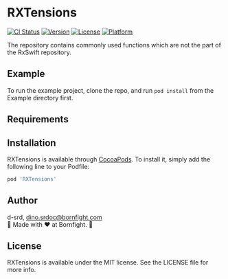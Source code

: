 # RXTensions

[![CI Status](https://img.shields.io/travis/d-srd/RXTensions.svg?style=flat)](https://travis-ci.org/d-srd/RXTensions)
[![Version](https://img.shields.io/cocoapods/v/RXTensions.svg?style=flat)](https://cocoapods.org/pods/RXTensions)
[![License](https://img.shields.io/cocoapods/l/RXTensions.svg?style=flat)](https://cocoapods.org/pods/RXTensions)
[![Platform](https://img.shields.io/cocoapods/p/RXTensions.svg?style=flat)](https://cocoapods.org/pods/RXTensions)

The repository contains commonly used functions which are not the part of the RxSwift repository.

## Example

To run the example project, clone the repo, and run `pod install` from the Example directory first.

## Requirements

## Installation

RXTensions is available through [CocoaPods](https://cocoapods.org). To install
it, simply add the following line to your Podfile:

```ruby
pod 'RXTensions'
```

## Author

d-srd, dino.srdoc@bornfight.com \
🥥 Made with ❤️ at Bornfight. 🥥

## License

RXTensions is available under the MIT license. See the LICENSE file for more info.
